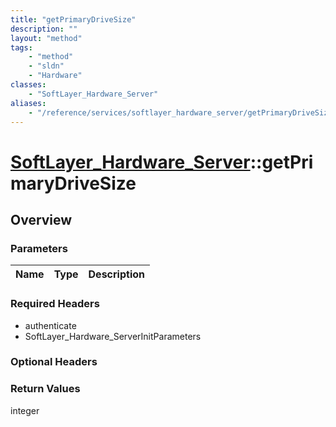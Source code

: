 ```yaml
---
title: "getPrimaryDriveSize"
description: ""
layout: "method"
tags:
    - "method"
    - "sldn"
    - "Hardware"
classes:
    - "SoftLayer_Hardware_Server"
aliases:
    - "/reference/services/softlayer_hardware_server/getPrimaryDriveSize"
---
```

# [SoftLayer_Hardware_Server](/reference/services/SoftLayer_Hardware_Server)::getPrimaryDriveSize




## Overview 


### Parameters 
|Name | Type | Description |
| --- | --- | --- |


### Required Headers
* authenticate
* SoftLayer_Hardware_ServerInitParameters

### Optional Headers

### Return Values
integer

